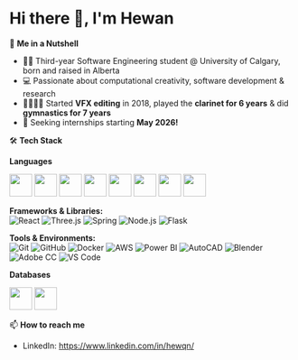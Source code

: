 # Hi there 👋, I'm Hewan

🌰 **Me in a Nutshell**
- 👩‍🎓 Third-year Software Engineering student @ University of Calgary, born and raised in Alberta  
- 💻 Passionate about computational creativity, software development & research
- 🎨🎼🤸‍♀️ Started **VFX editing** in 2018, played the **clarinet for 6 years** & did **gymnastics for 7 years**  
- 📅 Seeking internships starting **May 2026!**
  
🛠 **Tech Stack**

**Languages**  
<p>
  <img src="https://cdn.jsdelivr.net/gh/devicons/devicon/icons/python/python-original.svg" width="40" height="40"/>
  <img src="https://cdn.jsdelivr.net/gh/devicons/devicon/icons/java/java-original.svg" width="40" height="40"/>
  <img src="https://cdn.jsdelivr.net/gh/devicons/devicon/icons/javascript/javascript-original.svg" width="40" height="40"/>
  <img src="https://cdn.jsdelivr.net/gh/devicons/devicon/icons/typescript/typescript-original.svg" width="40" height="40"/>
  <img src="https://cdn.jsdelivr.net/gh/devicons/devicon/icons/c/c-original.svg" width="40" height="40"/>
  <img src="https://cdn.jsdelivr.net/gh/devicons/devicon/icons/cplusplus/cplusplus-original.svg" width="40" height="40"/>
  <img src="https://cdn.jsdelivr.net/gh/devicons/devicon/icons/html5/html5-original.svg" width="40" height="40"/>
  <img src="https://cdn.jsdelivr.net/gh/devicons/devicon/icons/css3/css3-original.svg" width="40" height="40"/>
</p>

**Frameworks & Libraries:**  
![React](https://img.shields.io/badge/-React-61DAFB?logo=react&logoColor=black) 
![Three.js](https://img.shields.io/badge/-Three.js-000000?logo=three.js&logoColor=white) 
![Spring](https://img.shields.io/badge/-Spring-6DB33F?logo=spring&logoColor=white) 
![Node.js](https://img.shields.io/badge/-Node.js-339933?logo=node.js&logoColor=white) 
![Flask](https://img.shields.io/badge/-Flask-000000?logo=flask&logoColor=white) 

**Tools & Environments:**  
![Git](https://img.shields.io/badge/-Git-F05032?logo=git&logoColor=white) 
![GitHub](https://img.shields.io/badge/-GitHub-181717?logo=github&logoColor=white) 
![Docker](https://img.shields.io/badge/-Docker-2496ED?logo=docker&logoColor=white) 
![AWS](https://img.shields.io/badge/-AWS-232F3E?logo=amazon-aws&logoColor=white) 
![Power BI](https://img.shields.io/badge/-PowerBI-F2C811?logo=power-bi&logoColor=black) 
![AutoCAD](https://img.shields.io/badge/-AutoCAD-E51050?logo=autodesk&logoColor=white) 
![Blender](https://img.shields.io/badge/-Blender-F5792A?logo=blender&logoColor=white) 
![Adobe CC](https://img.shields.io/badge/-Adobe%20CC-FF0000?logo=adobecreativecloud&logoColor=white) 
![VS Code](https://img.shields.io/badge/-VS%20Code-007ACC?logo=visual-studio-code&logoColor=white) 

**Databases**  
<p>
  <img src="https://cdn.jsdelivr.net/gh/devicons/devicon/icons/postgresql/postgresql-original.svg" width="40" height="40"/>
  <img src="https://cdn.jsdelivr.net/gh/devicons/devicon/icons/mysql/mysql-original.svg" width="40" height="40"/>
</p>
 
📫 **How to reach me**
- LinkedIn: https://www.linkedin.com/in/hewqn/ 


